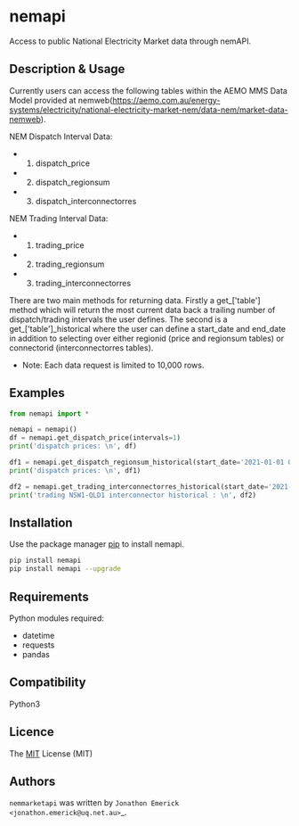 # nemapi
Access to public National Electricity Market data through nemAPI.

## Description & Usage
Currently users can access the following tables within the AEMO MMS Data Model provided at nemweb(https://aemo.com.au/energy-systems/electricity/national-electricity-market-nem/data-nem/market-data-nemweb). 

NEM Dispatch Interval Data:
*    1. dispatch_price
*    2. dispatch_regionsum
*    3. dispatch_interconnectorres

NEM Trading Interval Data:
*    1. trading_price
*    2. trading_regionsum
*    3. trading_interconnectorres

There are two main methods for returning data. Firstly a get_['table'] method which will return the most current data back a trailing number of dispatch/trading intervals the user defines. The second is a get_['table']_historical where the user can define a start_date and end_date in addition to selecting over either regionid (price and regionsum tables) or connectorid (interconnectorres tables).

* Note: Each data request is limited to 10,000 rows. 

## Examples
```python
from nemapi import *

nemapi = nemapi()
df = nemapi.get_dispatch_price(intervals=1)
print('dispatch prices: \n', df)

df1 = nemapi.get_dispatch_regionsum_historical(start_date='2021-01-01 00:30:00', end_date='2021-01-01 12:00:00', regionid='ALL')
print('dispatch prices: \n', df1)

df2 = nemapi.get_trading_interconnectorres_historical(start_date='2021-01-01 00:00:00', end_date='2021-01-02 00:00:00', connectorid='NSW1-QLD1')
print('trading NSW1-QLD1 interconnector historical : \n', df2)
```

## Installation
Use the package manager [pip](https://pip.pypa.io/en/stable/) to install nemapi.

```bash
pip install nemapi
pip install nemapi --upgrade
```

## Requirements
Python modules required: 
* datetime
* requests
* pandas

## Compatibility
Python3

## Licence
The [MIT](https://choosealicense.com/licenses/mit/) License (MIT)

Authors
-------

`nemmarketapi` was written by `Jonathon Emerick <jonathon.emerick@uq.net.au>`_.

